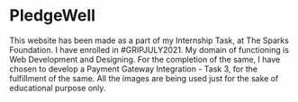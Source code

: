 # PledgeWell
This website has been made as a part of my Internship Task, at The Sparks Foundation. I have enrolled in #GRIPJULY2021. My domain of functioning is Web Development and Designing. For the completion of the same, I have chosen to develop a Payment Gateway Integration - Task 3, for the fulfillment of the same. All the images are being used just for the sake of educational purpose only.
